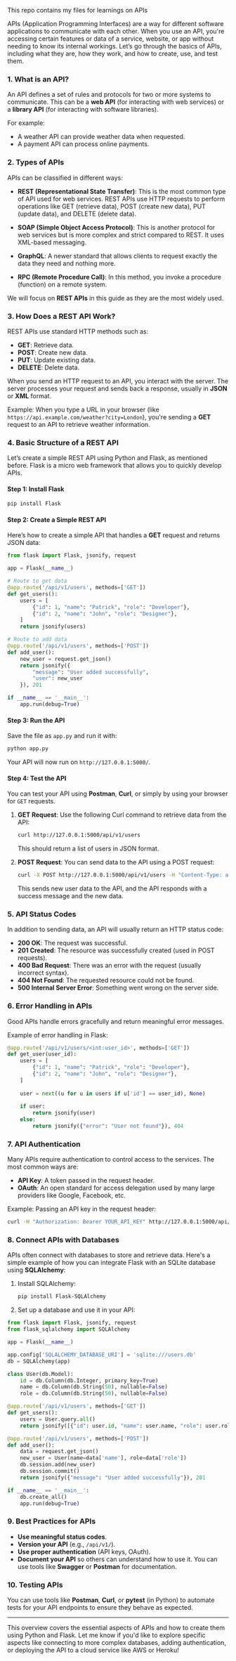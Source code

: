 This repo contains my files for learnings on APIs

APIs (Application Programming Interfaces) are a way for different software applications to communicate with each other. When you use an API, you're accessing certain features or data of a service, website, or app without needing to know its internal workings. Let’s go through the basics of APIs, including what they are, how they work, and how to create, use, and test them.

### 1. **What is an API?**

An API defines a set of rules and protocols for two or more systems to communicate. This can be a **web API** (for interacting with web services) or a **library API** (for interacting with software libraries).

For example:
- A weather API can provide weather data when requested.
- A payment API can process online payments.

### 2. **Types of APIs**

APIs can be classified in different ways:

- **REST (Representational State Transfer)**: This is the most common type of API used for web services. REST APIs use HTTP requests to perform operations like GET (retrieve data), POST (create new data), PUT (update data), and DELETE (delete data).
  
- **SOAP (Simple Object Access Protocol)**: This is another protocol for web services but is more complex and strict compared to REST. It uses XML-based messaging.

- **GraphQL**: A newer standard that allows clients to request exactly the data they need and nothing more.

- **RPC (Remote Procedure Call)**: In this method, you invoke a procedure (function) on a remote system.

We will focus on **REST APIs** in this guide as they are the most widely used.

### 3. **How Does a REST API Work?**

REST APIs use standard HTTP methods such as:
- **GET**: Retrieve data.
- **POST**: Create new data.
- **PUT**: Update existing data.
- **DELETE**: Delete data.

When you send an HTTP request to an API, you interact with the server. The server processes your request and sends back a response, usually in **JSON** or **XML** format.

Example: When you type a URL in your browser (like `https://api.example.com/weather?city=London`), you're sending a **GET** request to an API to retrieve weather information.

### 4. **Basic Structure of a REST API**

Let’s create a simple REST API using Python and Flask, as mentioned before. Flask is a micro web framework that allows you to quickly develop APIs.

#### Step 1: Install Flask

```bash
pip install Flask
```

#### Step 2: Create a Simple REST API

Here’s how to create a simple API that handles a **GET** request and returns JSON data:

```python
from flask import Flask, jsonify, request

app = Flask(__name__)

# Route to get data
@app.route('/api/v1/users', methods=['GET'])
def get_users():
    users = [
        {"id": 1, "name": "Patrick", "role": "Developer"},
        {"id": 2, "name": "John", "role": "Designer"},
    ]
    return jsonify(users)

# Route to add data
@app.route('/api/v1/users', methods=['POST'])
def add_user():
    new_user = request.get_json()
    return jsonify({
        "message": "User added successfully",
        "user": new_user
    }), 201

if __name__ == '__main__':
    app.run(debug=True)
```

#### Step 3: Run the API

Save the file as `app.py` and run it with:

```bash
python app.py
```

Your API will now run on `http://127.0.0.1:5000/`.

#### Step 4: Test the API

You can test your API using **Postman**, **Curl**, or simply by using your browser for `GET` requests.

1. **GET Request**: Use the following Curl command to retrieve data from the API:

   ```bash
   curl http://127.0.0.1:5000/api/v1/users
   ```

   This should return a list of users in JSON format.

2. **POST Request**: You can send data to the API using a POST request:

   ```bash
   curl -X POST http://127.0.0.1:5000/api/v1/users -H "Content-Type: application/json" -d '{"id": 3, "name": "Alice", "role": "Tester"}'
   ```

   This sends new user data to the API, and the API responds with a success message and the new data.

### 5. **API Status Codes**

In addition to sending data, an API will usually return an HTTP status code:
- **200 OK**: The request was successful.
- **201 Created**: The resource was successfully created (used in POST requests).
- **400 Bad Request**: There was an error with the request (usually incorrect syntax).
- **404 Not Found**: The requested resource could not be found.
- **500 Internal Server Error**: Something went wrong on the server side.

### 6. **Error Handling in APIs**

Good APIs handle errors gracefully and return meaningful error messages.

Example of error handling in Flask:

```python
@app.route('/api/v1/users/<int:user_id>', methods=['GET'])
def get_user(user_id):
    users = [
        {"id": 1, "name": "Patrick", "role": "Developer"},
        {"id": 2, "name": "John", "role": "Designer"},
    ]
    
    user = next((u for u in users if u['id'] == user_id), None)
    
    if user:
        return jsonify(user)
    else:
        return jsonify({"error": "User not found"}), 404
```

### 7. **API Authentication**

Many APIs require authentication to control access to the services. The most common ways are:
- **API Key**: A token passed in the request header.
- **OAuth**: An open standard for access delegation used by many large providers like Google, Facebook, etc.

Example: Passing an API key in the request header:

```bash
curl -H "Authorization: Bearer YOUR_API_KEY" http://127.0.0.1:5000/api/v1/users
```

### 8. **Connect APIs with Databases**

APIs often connect with databases to store and retrieve data. Here's a simple example of how you can integrate Flask with an SQLite database using **SQLAlchemy**:

1. Install SQLAlchemy:
   ```bash
   pip install Flask-SQLAlchemy
   ```

2. Set up a database and use it in your API:

```python
from flask import Flask, jsonify, request
from flask_sqlalchemy import SQLAlchemy

app = Flask(__name__)

app.config['SQLALCHEMY_DATABASE_URI'] = 'sqlite:///users.db'
db = SQLAlchemy(app)

class User(db.Model):
    id = db.Column(db.Integer, primary_key=True)
    name = db.Column(db.String(50), nullable=False)
    role = db.Column(db.String(50), nullable=False)

@app.route('/api/v1/users', methods=['GET'])
def get_users():
    users = User.query.all()
    return jsonify([{"id": user.id, "name": user.name, "role": user.role} for user in users])

@app.route('/api/v1/users', methods=['POST'])
def add_user():
    data = request.get_json()
    new_user = User(name=data['name'], role=data['role'])
    db.session.add(new_user)
    db.session.commit()
    return jsonify({"message": "User added successfully"}), 201

if __name__ == '__main__':
    db.create_all()
    app.run(debug=True)
```

### 9. **Best Practices for APIs**
- **Use meaningful status codes**.
- **Version your API** (e.g., `/api/v1/`).
- **Use proper authentication** (API keys, OAuth).
- **Document your API** so others can understand how to use it. You can use tools like **Swagger** or **Postman** for documentation.

### 10. **Testing APIs**

You can use tools like **Postman**, **Curl**, or **pytest** (in Python) to automate tests for your API endpoints to ensure they behave as expected.

---

This overview covers the essential aspects of APIs and how to create them using Python and Flask. Let me know if you'd like to explore specific aspects like connecting to more complex databases, adding authentication, or deploying the API to a cloud service like AWS or Heroku!